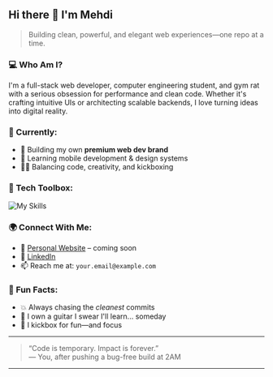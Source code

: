 ## Hi there 👋 I'm Mehdi

> Building clean, powerful, and elegant web experiences—one repo at a time.

### 💻 Who Am I?
I'm a full-stack web developer, computer engineering student, and gym rat with a serious obsession for performance and clean code. Whether it's crafting intuitive UIs or architecting scalable backends, I love turning ideas into digital reality.

### 🧠 Currently:
- 🚀 Building my own **premium web dev brand**
- 📱 Learning mobile development & design systems
- 🧘‍♂️ Balancing code, creativity, and kickboxing

### 🔧 Tech Toolbox:
![My Skills](https://skillicons.dev/icons?i=ts,js,react,next,tailwind,nodejs,express,prisma,mongodb,postgres,git,vercel,linux,figma)

### 🌍 Connect With Me:
- 🧠 [Personal Website](https://yourdomain.com) – coming soon
- 💬 [LinkedIn](https://linkedin.com/in/yourhandle)
- 📫 Reach me at: `your.email@example.com`

### 🧩 Fun Facts:
- 💥 Always chasing the *cleanest* commits
- 🎸 I own a guitar I swear I'll learn... someday
- 🥊 I kickbox for fun—and focus

---

> “Code is temporary. Impact is forever.”  
> — You, after pushing a bug-free build at 2AM

---

<!-- Let's keep the README fresh -->
<!-- Star the pinned repos. Clone the ambition. -->
